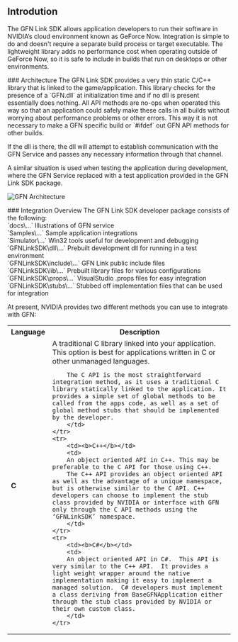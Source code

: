 ## Introdution
The GFN Link SDK allows application developers to run their software  in NVIDIA’s cloud environment known as GeForce Now. Integration is simple to do and doesn't require a separate build process or target executable. The lightweight library adds no performance cost when operating outside of GeForce Now, so it is safe to include in builds that run on desktops or other environments.

<dl><a name="arch" /></dl>
### Architecture
The GFN Link SDK provides a very thin static C/C++ library that is linked to the game/application. This library checks for the presence of a `GFN.dll` at initialization time and if no dll is present essentially does nothing. All API methods are no-ops when operated this way so that an application could safely make these calls in all builds without worrying about performance problems or other errors. This way it is not necessary to make a GFN specific build or `#ifdef` out GFN API methods for other builds.

If the dll is there, the dll will attempt to establish communication with the GFN Service and passes any necessary information through that channel. 

A similar situation is used when testing the application during development, where the GFN Service replaced with a test application provided in the GFN Link SDK package.

![GFN Architecture](https://github.com/camify/GFN-Link/blob/master/docs/GameSeat.png)

<dl><a name="ovrvw" /></dl>
### Integration Overview
The GFN Link SDK developer package consists of the following:<br/>
`docs\...`                      Illustrations of GFN service<br/>
`Samples\...`			Sample application integrations<br/>
`Simulator\...`		        Win32 tools useful for development and debugging<br/>
`GFNLinkSDK\dll\...`		Prebuilt development dll for running in a test environment<br/>
`GFNLinkSDK\include\...`	GFN Link public include files<br/>
`GFNLinkSDK\lib\...`		Prebuilt library files for various configurations<br/>
`GFNLinkSDK\props\...`		VisualStudio .props files for easy integration<br/>
`GFNLinkSDK\stubs\...`		Stubbed off implementation files that can be used for integration<br/>


At present, NVIDIA provides two different methods you can use to integrate with GFN:

<dl>
<table>
	<tr><th>Language</th><th>Description</th></tr>
	<tr>
		<td><b>C</b></td>
		<td>
		A traditional C library linked into your application. This option is best for applications written in C or other unmanaged languages.

		The C API is the most straightforward integration method, as it uses a traditional C library statically linked to the application. It provides a simple set of global methods to be called from the apps code, as well as a set of global method stubs that should be implemented by the developer.
		</td>
	</tr>
	<tr>
		<td><b>C++</b></td>
		<td>
		An object oriented API in C++. This may be preferable to the C API for those using C++.
		The C++ API provides an object oriented API as well as the advantage of a unique namespace, but is otherwise similar to the C API. C++ developers can choose to implement the stub class provided by NVIDIA or interface with GFN only through the C API methods using the ‘GFNLinkSDK’ namespace.
		</td>
	</tr>
	<tr>
		<td><b>C#</b></td>
		<td>
		An object oriented API in C#.  This API is very similar to the C++ API.  It provides a light weight wrapper around the native implementation making it easy to implement a managed solution.  C# developers must implement a class deriving from BaseGFNApplication either through the stub class provided by NVIDIA or their own custom class.
		</td>
	</tr>
</table>
</dl>
